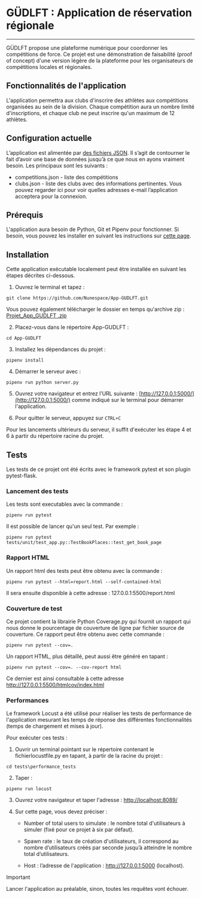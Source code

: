 # GÜDLFT : Application de réservation régionale

***
GÜDLFT propose une plateforme numérique pour coordonner les compétitions de force.
Ce projet est une démonstration de faisabilité (proof of concept) d'une version légère de la plateforme pour les organisateurs de compétitions locales et régionales.

## Fonctionnalités de l'application

L'application permettra aux clubs d'inscrire des athlètes aux compétitions organisées au sein de la division. Chaque
compétition aura un nombre limité d'inscriptions, et chaque club ne peut inscrire qu'un maximum de 12 athlètes.
 
## Configuration actuelle

L’application est alimentée par [des fichiers JSON](https://www.tutorialspoint.com/json/json_quick_guide.htm). Il s’agit de contourner le fait d’avoir une base de données jusqu’à ce que nous en ayons vraiment besoin. Les principaux sont les suivants : 
* competitions.json - liste des compétitions
* clubs.json - liste des clubs avec des informations pertinentes. Vous pouvez regarder ici pour voir quelles adresses e-mail l’application acceptera pour la connexion.

## Prérequis

L'application aura besoin de Python, Git et Pipenv pour fonctionner. Si besoin, vous pouvez les installer en suivant les instructions sur [cette page](docs/installation_python-git-pipenv.md).

## Installation

Cette application exécutable localement peut être installée en suivant les étapes décrites ci-dessous.

1. Ouvrez le terminal et tapez :

```
git clone https://github.com/Nunespace/App-GUDLFT.git
```

Vous pouvez également télécharger le dossier en temps qu'archive zip : [Projet_App_GUDLFT .zip](https://github.com/Nunespace/App-GUDLFT/archive/refs/heads/master.zip)

2. Placez-vous dans le répertoire App-GUDLFT :
```
cd App-GUDLFT
```

3. Installez les dépendances du projet :
```
pipenv install
```
 
4. Démarrer le serveur avec : 
```
pipenv run python server.py
```
5. Ouvrez votre navigateur et entrez l’URL suivante : [http://127.0.0.1:5000/](http://127.0.0.1:5000/) comme indiqué sur le terminal pour démarrer l'application.

6. Pour quitter le serveur, appuyez sur ` CTRL+C `

Pour les lancements ultérieurs du serveur, il suffit d'exécuter les étape 4 et 6 à partir du répertoire racine du projet.

## Tests

Les tests de ce projet ont été écrits avec le framework pytest et son plugin pytest-flask.

### Lancement des tests
Les tests sont executables avec la commande : 
```
pipenv run pytest
```

Il est possible de lancer qu'un seul test. Par exemple : 
```
pipenv run pytest tests/unit/test_app.py::TestBookPlaces::test_get_book_page
```

### Rapport HTML

Un rapport html des tests peut être obtenu avec la commande : 
```
pipenv run pytest --html=report.html --self-contained-html
```

Il sera ensuite disponible à cette adresse : 127.0.0.1:5500/report.html


### Couverture de test

Ce projet contient la librairie Python Coverage.py qui fournit un rapport qui nous donne le pourcentage de couverture de ligne par fichier source de couverture. Ce rapport peut être obtenu avec cette commande : 
```
pipenv run pytest --cov=.
```
Un rapport HTML, plus détaillé, peut aussi être généré en tapant : 
```
pipenv run pytest --cov=. --cov-report html
```
Ce dernier est ainsi consultable à cette adresse http://127.0.0.1:5500/htmlcov/index.html


### Performances

Le framework Locust a été utilisé pour réaliser les tests de performance de l'application mesurant les temps de réponse des différentes fonctionnalités (temps de chargement et mises à jour).

Pour exécuter ces tests :

1. Ouvrir un terminal pointant sur le répertoire contenant le fichierlocustfile.py en tapant, à partir de la racine du projet : 
```
cd tests\performance_tests
```

2. Taper :
```
pipenv run locust
```

3. Ouvrez votre navigateur et taper l'adresse : [http://localhost:8089/](http://localhost:8089/)

4. Sur cette page, vous devez préciser :

    - Number of total users to simulate : le nombre total d'utilisateurs à simuler (fixé pour ce projet à six par défaut).

    - Spawn rate : le taux de création d'utilisateurs, il correspond au nombre d’utilisateurs créés par seconde jusqu’à atteindre le nombre total d’utilisateurs. 

    - Host : l’adresse de l'application : http://127.0.0.1:5000 (localhost).

> [!IMPORTANT]
> Lancer l'application au préalable, sinon, toutes les requêtes vont échouer.




